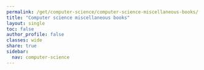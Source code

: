 ```yaml
---
permalink: /get/computer-science/computer-science-miscellaneous-books/
title: "Computer science miscellaneous books"
layout: single
toc: false
author_profile: false
classes: wide
share: true
sidebar:
  nav: computer-science
---
```


